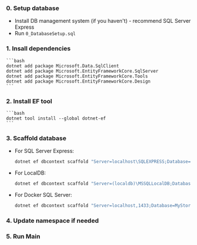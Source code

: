 ### 0. Setup database
- Install DB management system (if you haven't) - recommend SQL Server Express
- Run ```0_DatabaseSetup.sql```

### 1. Insall dependencies

    ```bash
    dotnet add package Microsoft.Data.SqlClient
    dotnet add package Microsoft.EntityFrameworkCore.SqlServer
    dotnet add package Microsoft.EntityFrameworkCore.Tools
    dotnet add package Microsoft.EntityFrameworkCore.Design
    ```

### 2. Install EF tool

    ```bash
    dotnet tool install --global dotnet-ef
    ```

### 3. Scaffold database

- For SQL Server Express:
    ```bash
    dotnet ef dbcontext scaffold "Server=localhost\SQLEXPRESS;Database=MyStore;Trusted_Connection=true;TrustServerCertificate=true;" Microsoft.EntityFrameworkCore.SqlServer --output-dir Models
    ```

- For LocalDB:
    ```bash
    dotnet ef dbcontext scaffold "Server=(localdb)\MSSQLLocalDB;Database=MyStore;Trusted_Connection=true;" Microsoft.EntityFrameworkCore.SqlServer --output-dir Models
    ```

- For Docker SQL Server:
    ```bash
    dotnet ef dbcontext scaffold "Server=localhost,1433;Database=MyStore;User Id=sa;Password=<YourPassword>;TrustServerCertificate=true;" Microsoft.EntityFrameworkCore.SqlServer --output-dir Models
    ```

### 4. Update namespace if needed

### 5. Run Main
